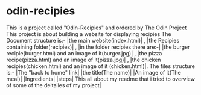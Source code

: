 # odin-recipies
This is a project called "Odin-Recipies" and ordered by The Odin Project
This project is about building a website for displaying recipies
The Document structure is:-
|the main website(index.html)| , 
|the Recipies containing folder(recipies)| ,
|in the folder recipies there are:-|
                         |the burger recipie(burger.html) and an image of it(burger.jpg)| ,
                         |the pizza recipe(pizza.html) and an image of it(pizza.jpg)| ,
                         |the chicken recipies(chicken.html) and an image of it (chicken.html)|.
 The files structure is:-
                     |The "back to home" link|
                     |the title(The name)|
                     |An image of it(The meal)|
                     |Ingredients|
                     |steps|
                    This all about my readme that i tried to overview of  some of the deitailes of my project|
